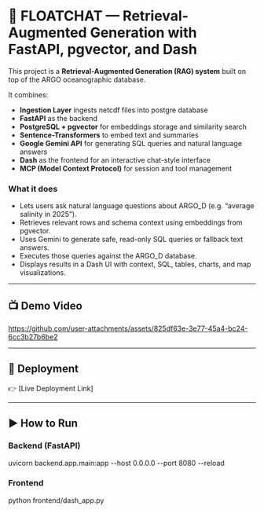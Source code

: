 # 🌊 FLOATCHAT — Retrieval-Augmented Generation with FastAPI, pgvector, and Dash

This project is a **Retrieval-Augmented Generation (RAG) system** built on top of the ARGO oceanographic database.  

It combines:
- **Ingestion Layer** ingests netcdf files into postgre database
- **FastAPI** as the backend
- **PostgreSQL + pgvector** for embeddings storage and similarity search
- **Sentence-Transformers** to embed text and summaries
- **Google Gemini API** for generating SQL queries and natural language answers
- **Dash** as the frontend for an interactive chat-style interface
- **MCP (Model Context Protocol)** for session and tool management

### What it does
- Lets users ask natural language questions about ARGO_D (e.g. “average salinity in 2025”).
- Retrieves relevant rows and schema context using embeddings from pgvector.
- Uses Gemini to generate safe, read-only SQL queries or fallback text answers.
- Executes those queries against the ARGO_D database.
- Displays results in a Dash UI with context, SQL, tables, charts, and map visualizations.

---

## 📺 Demo Video

https://github.com/user-attachments/assets/825df63e-3e77-45a4-bc24-6cc3b27b6be2

---

## 🚀 Deployment
👉 [Live Deployment Link]

---

## ▶️ How to Run

### Backend (FastAPI)
uvicorn backend.app.main:app --host 0.0.0.0 --port 8080 --reload

### Frontend 
python frontend/dash_app.py



